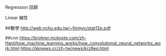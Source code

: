 Regression 回歸

Linear 線性

##數學
http://web.nchu.edu.tw/~finmyc/stat12p.pdf

##cnn
https://brohrer.mcknote.com/zh-Hant/how_machine_learning_works/how_convolutional_neural_networks_work.html
https://kknews.cc/zh-tw/news/krz9eq.html
